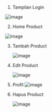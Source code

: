 1. Tampilan Login

![image](https://github.com/elvirahafis/test-nutech/assets/81605449/c773088e-b007-4e91-9786-49deb698fcab)

2. Home Product

![image](https://github.com/elvirahafis/test-nutech/assets/81605449/38e0dcfe-0a54-4ca4-bd6b-c3c33ef8b68b)

3. Tambah Product

   ![image](https://github.com/elvirahafis/test-nutech/assets/81605449/a55387ca-822f-4438-ac53-e4e91f692a13)

4. Edit Product

   ![image](https://github.com/elvirahafis/test-nutech/assets/81605449/006e3eef-1614-4e02-9395-742168f1b67e)

5. Profil
   ![image](https://github.com/elvirahafis/test-nutech/assets/81605449/97f3c231-3f76-407c-88b1-7a8510d409ca)

6. Hapus Product

   ![image](https://github.com/elvirahafis/test-nutech/assets/81605449/ba52efa0-fc8b-4701-af8e-d239dd3ebabe)





